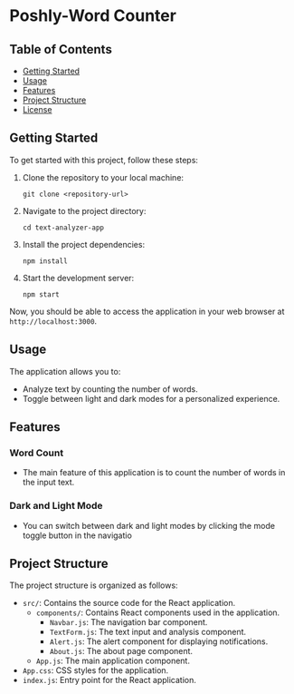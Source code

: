 # Poshly-Word Counter

## Table of Contents
- [Getting Started](#getting-started)
- [Usage](#usage)
- [Features](#features)
- [Project Structure](#project-structure)
- [License](#license)

## Getting Started

To get started with this project, follow these steps:

1. Clone the repository to your local machine:

   ```shell
   git clone <repository-url>
   ```

2. Navigate to the project directory:

   ```shell
   cd text-analyzer-app
   ```

3. Install the project dependencies:

   ```shell
   npm install
   ```

4. Start the development server:

   ```shell
   npm start
   ```

Now, you should be able to access the application in your web browser at `http://localhost:3000`.

## Usage

The application allows you to:

- Analyze text by counting the number of words.
- Toggle between light and dark modes for a personalized experience.

## Features

### Word Count
- The main feature of this application is to count the number of words in the input text.

### Dark and Light Mode
- You can switch between dark and light modes by clicking the mode toggle button in the navigatio

## Project Structure

The project structure is organized as follows:

- `src/`: Contains the source code for the React application.
  - `components/`: Contains React components used in the application.
    - `Navbar.js`: The navigation bar component.
    - `TextForm.js`: The text input and analysis component.
    - `Alert.js`: The alert component for displaying notifications.
    - `About.js`: The about page component.
  - `App.js`: The main application component.
- `App.css`: CSS styles for the application.
- `index.js`: Entry point for the React application.